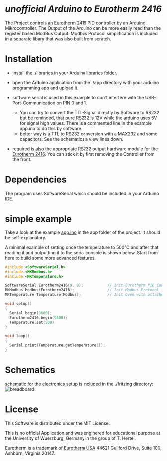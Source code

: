 *unofficial Arduino to Eurotherm 2416* 
==============

The Project controls an [Eurotherm 2416](http://www.eurotherm.com/products/temperature-controllers/single-loop/2400) PID controller by an Arduino Mikrocontroller.
The Output of the Arduino can be more easily read than the register based ModBus Output. 
Modbus Protocol simplification is included in a separate libary that was also built from scratch.

Installation
============
* Install the ./libraries in your [Arduino libraries folder](https://www.arduino.cc/en/Guide/Libraries).

* open the Arduino application from the ./app directory with your arduino programming app and upload it.
* software serial is used in this example to don't interfere with the USB-Port-Communication on PIN 0 and 1.
  * You can try to convert the TTL-Signal directly by Software to RS232 but be reminded, that pure RS232 is 12V while the arduino uses 5V for signal high values. There is a commented line in the example app.ino to do this by software.
  * better way is a TTL to RS232 conversion with a MAX232 and some capacitors. See the schematics a view lines down.
* required is also the appropriate RS232 output hardware module for the [Eurotherm 2416](http://www.eurotherm.com/products/temperature-controllers/single-loop/2400). You can stick it by first removing the Controller from the front.

Dependencies
============
The program uses SofwareSerial which should be included in your Arduino IDE.

simple example
============
Take a look at the example [app.ino](https://github.com/ukos-git/arduino-eurotherm2416/blob/master/app/app.ino) in the app folder of the project. It should be self-explanatory.

A minimal example of setting once the temperature to 500°C and after that reading it and outputting it to the serial console is shown below. Start from here to build some more advanced features.

```c
#include <SoftwareSerial.h>
#include <MKModbus.h>
#include <MKTemperature.h>

SoftwareSerial Eurotherm2416(9, 8);           // Init Eurotherm PID Controller on Ports rx,tx,convert the ttl by hardware
MKModbus Modbus(Eurotherm2416);               // Init Modbus Protocol for Eurotherm PID Controller
MKTemperature Temperature(Modbus);            // Init Oven with attached Eurotherm Controller

void setup()
{
  Serial.begin(9600);
  Eurotherm2416.begin(9600);
  Temperature.set(500)
}

void loop()
{
  Serial.print(Temperature.getTemperature());
}
```

Schematics
============
schematic for the electronics setup is included in the ./fritzing directory:
![breadboard](https://github.com/ukos-git/arduino-eurotherm2416/blob/master/fritzing/arduino-breadboard.png)

License
============
This Software is distributed under the MIT License.

This is no official Application and was enginered for educational purpose at the University of Wuerzburg, Germany in the group of T. Hertel. 

Eurotherm is a trademark of [Eurotherm USA](http://www.eurotherm.com) 44621 Guilford Drive, Suite 100, Ashburn, Virginia 20147.
